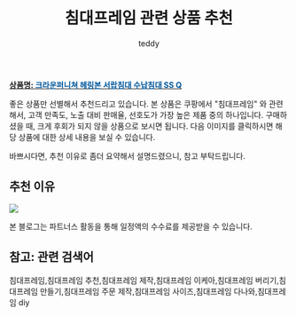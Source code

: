 ﻿---
layout: post
title:  "침대프레임 관련 상품 추천"
author: teddy
categories: [ 가구/인테리어 ]
tags: [침대프레임,침대프레임 추천,침대프레임 제작,침대프레임 이케아,침대프레임 버리기,침대프레임 만들기,침대프레임 주문 제작,침대프레임 사이즈,침대프레임 다나와,침대프레임 diy]
image: https://static.coupangcdn.com/image/vendor_inventory/65c5/cbedea0e3756b044503b0ae84d8e14e0d9b2b2bfc03b8c12d14fb21be046.jpg 
description: "쿠팡에서 침대프레임 관련 상품으로 가장 고객 선호도가 높은 제품 중 하나입니다."
---

<a href="https://link.coupang.com/re/AFFSDP?lptag=AF5385349&pageKey=1891733252&itemId=3214177767&vendorItemId=71201491736&traceid=V0-153-2f43aa10017b01a0"><b>상품명: <font color='#01579B'>크라운퍼니쳐 헤링본 서랍침대 수납침대 SS Q</font></b></a>

좋은 상품만 선별해서 추천드리고 있습니다.
본 상품은 쿠팡에서 "침대프레임" 와 관련해서, 고객 만족도, 노출 대비 판매율, 선호도가 가장 높은 제품 중의 하나입니다.
구매하셨을 때, 크게 후회가 되지 않을 상품으로 보시면 됩니다. 
다음 이미지를 클릭하시면 해당 상품에 대한 상세 내용을 보실 수 있습니다.

바쁘시다면, 추천 이유로 좀더 요약해서 설명드렸으니, 참고 부탁드립니다.

## 추천 이유 

<a href="https://link.coupang.com/re/AFFSDP?lptag=AF5385349&pageKey=1891733252&itemId=3214177767&vendorItemId=71201491736&traceid=V0-153-2f43aa10017b01a0"><img src="https://thumbnail6.coupangcdn.com/thumbnails/remote/q89/image/vendor_inventory/28f8/1a691f8972f6b6a77047f335618d1f076660c9f32893c135af4516e6ec16.jpg"></a> 

본 블로그는 파트너스 활동을 통해 일정액의 수수료를 제공받을 수 있습니다.

## 참고: 관련 검색어    
침대프레임,침대프레임 추천,침대프레임 제작,침대프레임 이케아,침대프레임 버리기,침대프레임 만들기,침대프레임 주문 제작,침대프레임 사이즈,침대프레임 다나와,침대프레임 diy